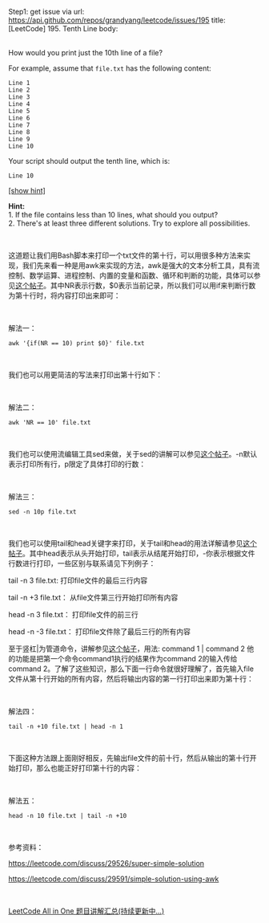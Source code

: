 Step1: get issue via url: https://api.github.com/repos/grandyang/leetcode/issues/195 
 title:[LeetCode] 195. Tenth Line 
 body:  
  

How would you print just the 10th line of a file?

For example, assume that `file.txt` has the following content:
    
    
    Line 1
    Line 2
    Line 3
    Line 4
    Line 5
    Line 6
    Line 7
    Line 8
    Line 9
    Line 10
    

Your script should output the tenth line, which is:
    
    
    Line 10
    

[[show hint]](https://leetcode.com/problems/tenth-line/)

**Hint:**  
1\. If the file contains less than 10 lines, what should you output?  
2\. There's at least three different solutions. Try to explore all possibilities. 

 

这道题让我们用Bash脚本来打印一个txt文件的第十行，可以用很多种方法来实现，我们先来看一种是用awk来实现的方法，awk是强大的文本分析工具，具有流控制、数学运算、进程控制、内置的变量和函数、循环和判断的功能，具体可以参见[这个帖子](http://tanxin.blog.51cto.com/6114226/1222140)。其中NR表示行数，$0表示当前记录，所以我们可以用if来判断行数为第十行时，将内容打印出来即可：

 

解法一：
    
    
    awk '{if(NR == 10) print $0}' file.txt

 

我们也可以用更简洁的写法来打印出第十行如下：

 

解法二：
    
    
    awk 'NR == 10' file.txt

 

我们也可以使用流编辑工具sed来做，关于sed的讲解可以参见[这个帖子](http://tanxin.blog.51cto.com/6114226/1208944)。-n默认表示打印所有行，p限定了具体打印的行数：

 

解法三：
    
    
    sed -n 10p file.txt

 

我们也可以使用tail和head关键字来打印，关于tail和head的用法详解请参见[这个帖子](http://www.it610.com/article/1196291.htm)。其中head表示从头开始打印，tail表示从结尾开始打印，-你表示根据文件行数进行打印，一些区别与联系请见下列例子：

tail -n 3 file.txt: 打印file文件的最后三行内容　　　　　　

tail -n +3 file.txt： 从file文件第三行开始打印所有内容

head -n 3 file.txt： 打印file文件的前三行

head -n -3 file.txt： 打印file文件除了最后三行的所有内容

至于竖杠|为管道命令，讲解参见[这个帖子](http://www.programgo.com/article/6462705832/;jsessionid=01A7179C41368EACBD963D21018878B2)，用法: command 1 | command 2 他的功能是把第一个命令command1执行的结果作为command 2的输入传给command 2。了解了这些知识，那么下面一行命令就很好理解了，首先输入file文件从第十行开始的所有内容，然后将输出内容的第一行打印出来即为第十行：

 

解法四：
    
    
    tail -n +10 file.txt | head -n 1

 

下面这种方法跟上面刚好相反，先输出file文件的前十行，然后从输出的第十行开始打印，那么也能正好打印第十行的内容：

 

解法五：
    
    
    head -n 10 file.txt | tail -n +10

 

参考资料：

<https://leetcode.com/discuss/29526/super-simple-solution>

<https://leetcode.com/discuss/29591/simple-solution-using-awk>

 

[LeetCode All in One 题目讲解汇总(持续更新中...)](http://www.cnblogs.com/grandyang/p/4606334.html)
